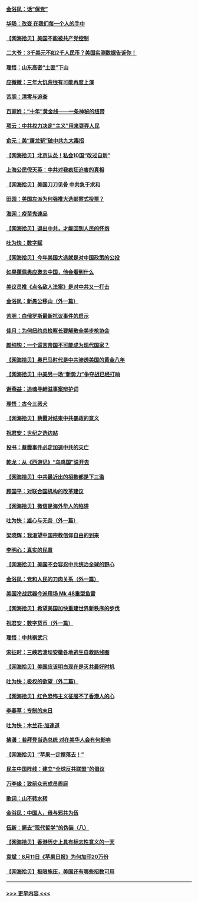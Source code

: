#### [金浴凤：话“保党”](../pages/nsc993/n12361867.md?t=08272351) 
#### [华旸：改变 在我们每一个人的手中](../pages/nsc993/n12361774.md?t=08272351) 
#### [【网海拾贝】美国不能被共产党控制](../pages/nsc993/n12360271.md?t=08272351) 
#### [二大爷：3千美元不如2千人民币？美国实测数据告诉你！](../pages/nsc993/n12358563.md?t=08272351) 
#### [理悟：山东高密“土匪”下山](../pages/nsc993/n12358535.md?t=08272351) 
#### [应微微：三年大饥荒很有可能再度上演](../pages/nsc993/n12358523.md?t=08272351) 
#### [苦胆：清零与追查](../pages/nsc993/n12358501.md?t=08272351) 
#### [百家姓：“十年”黄金线——一条神秘的纽带](../pages/nsc993/n12358319.md?t=08272351) 
#### [项云：中共权力决定“主义”用来耍弄人民](../pages/nsc993/n12358172.md?t=08272351) 
#### [俞元：美“屠龙斩”破中共九大毒招](../pages/nsc993/n12357822.md?t=08272351) 
#### [【网海拾贝】北京认怂！私会10国“改过自新”](../pages/nsc993/n12357784.md?t=08272351) 
#### [上海公民倪天英：中共对我疯狂迫害的真相](../pages/nsc993/n12356341.md?t=08272351) 
#### [【网海拾贝】美国刀刀见骨 中共急于求和](../pages/nsc993/n12355511.md?t=08272351) 
#### [田园：美国左派为何强推大选邮寄式投票？](../pages/nsc993/n12352963.md?t=08272351) 
#### [海网：疫苗鬼速品](../pages/nsc993/n12354438.md?t=08272351) 
#### [【网海拾贝】退出中共，才能回到人民的怀抱](../pages/nsc993/n12352634.md?t=08272351) 
#### [吐为快：数字赋](../pages/nsc993/n12352317.md?t=08272351) 
#### [【网海拾贝】今年美国大选就是对中国政策的公投](../pages/nsc993/n12350973.md?t=08272351) 
#### [如果蓬佩奥应邀去中国，他会看到什么](../pages/nsc993/n12350945.md?t=08272351) 
#### [美议员推《点名敌人法案》是对中共又一打击](../pages/nsc993/n12350765.md?t=08272351) 
#### [金浴凤：新愚公移山（外一篇）](../pages/nsc993/n12350253.md?t=08272351) 
#### [苦胆：白俄罗斯最新抗议事件的启示](../pages/nsc993/n12349989.md?t=08272351) 
#### [佳月：为何纽约总检察长要解散全美步枪协会](../pages/nsc993/n12349939.md?t=08272351) 
#### [颜纯钩：一个谎言帝国不可能成为现代国家？](../pages/nsc993/n12349898.md?t=08272351) 
#### [【网海拾贝】奥巴马时代是中共渗透美国的黄金八年](../pages/nsc993/n12349284.md?t=08272351) 
#### [【网海拾贝】中美另一场“新势力”争夺战已经打响](../pages/nsc993/n12346998.md?t=08272351) 
#### [谢燕益：追魂寻衅滋事案辩护词](../pages/nsc993/n12346892.md?t=08272351) 
#### [理悟：古今三恶犬](../pages/nsc993/n12345190.md?t=08272351) 
#### [【网海拾贝】蔡霞对结束中共暴政的意义](../pages/nsc993/n12344263.md?t=08272351) 
#### [祝君安：世纪之选边站](../pages/nsc993/n12342382.md?t=08272351) 
#### [投书：蔡霞事件必定加速中共的灭亡](../pages/nsc993/n12341881.md?t=08272351) 
#### [乾龙：从《西游记》“乌鸡国”说开去](../pages/nsc993/n12341690.md?t=08272351) 
#### [【网海拾贝】中共最近出的招数都是下三滥](../pages/nsc993/n12341593.md?t=08272351) 
#### [顾国平：对联合国机构的改革建议](../pages/nsc993/n12339928.md?t=08272351) 
#### [【网海拾贝】微信是海外华人的陷阱](../pages/nsc993/n12338868.md?t=08272351) 
#### [吐为快：雄心与无奈（外一篇）](../pages/nsc993/n12338132.md?t=08272351) 
#### [梁晓辉：我渴望中国宗教信仰自由的到来](../pages/nsc993/n12336657.md?t=08272351) 
#### [李明心：真实的民意](../pages/nsc993/n12336089.md?t=08272351) 
#### [【网海拾贝】美国不会容忍中共统治全球的野心](../pages/nsc993/n12336063.md?t=08272351) 
#### [金浴凤：党和人民的刀肉关系（外一篇）](../pages/nsc993/n12335834.md?t=08272351) 
#### [美国冷战武器今派用场 Mk 48重型鱼雷](../pages/nsc993/n12335354.md?t=08272351) 
#### [【网海拾贝】希望美国加快重建世界新秩序的步伐](../pages/nsc993/n12334224.md?t=08272351) 
#### [祝君安：数字货币（外一篇）](../pages/nsc993/n12334186.md?t=08272351) 
#### [理悟：中共祸武穴](../pages/nsc993/n12333962.md?t=08272351) 
#### [宋征时：三峡若溃坝安徽各地逃生自救路线图](../pages/nsc993/n12332450.md?t=08272351) 
#### [【网海拾贝】美国应该明白现在是灭共最好时机](../pages/nsc993/n12332313.md?t=08272351) 
#### [吐为快：极权的欲望（外二篇）](../pages/nsc993/n12332089.md?t=08272351) 
#### [【网海拾贝】红色恐怖主义征服不了香港人的心](../pages/nsc993/n12329296.md?t=08272351) 
#### [李春草：专制的末日](../pages/nsc993/n12329079.md?t=08272351) 
#### [吐为快：木兰花‧加速道](../pages/nsc993/n12327366.md?t=08272351) 
#### [拂潇：若拜登当选总统 对在美华人会有何影响](../pages/nsc993/n12295996.md?t=08272351) 
#### [【网海拾贝】“苹果一定撑落去！”](../pages/nsc993/n12326784.md?t=08272351) 
#### [民主中国阵线：建立“全球反共联盟”的倡议](../pages/nsc993/n12324177.md?t=08272351) 
#### [万李缘：致前众志成员周庭](../pages/nsc993/n12324635.md?t=08272351) 
#### [歌词：山不转水转](../pages/nsc993/n12324599.md?t=08272351) 
#### [金浴凤：中国人，毋与邪共为伍](../pages/nsc993/n12324257.md?t=08272351) 
#### [伍新：撕去“现代哲学”的伪装（八）](../pages/nsc993/n12324188.md?t=08272351) 
#### [【网海拾贝】香港历史上具有标志性意义的一天](../pages/nsc993/n12324021.md?t=08272351) 
#### [袁斌：8月11日《苹果日报》为何加印20万份](../pages/nsc993/n12323955.md?t=08272351) 
#### [【网海拾贝】极限施压，美国还有哪些招数可用](../pages/nsc993/n12322512.md?t=08272351) 

----
#### [ >>> 更早内容 <<< ](../indexes/nsc993-earlier.md)
